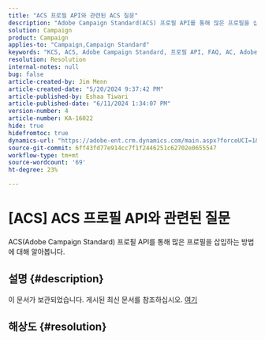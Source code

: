 ```yaml
---
title: "ACS 프로필 API와 관련된 ACS 질문"
description: "Adobe Campaign Standard(ACS) 프로필 API를 통해 많은 프로필을 삽입하는 방법에 대해 알아봅니다."
solution: Campaign
product: Campaign
applies-to: "Campaign,Campaign Standard"
keywords: "KCS, ACS, Adobe Campaign Standard, 프로필 API, FAQ, AC, Adobe Campaign"
resolution: Resolution
internal-notes: null
bug: false
article-created-by: Jim Menn
article-created-date: "5/20/2024 9:37:42 PM"
article-published-by: Eshaa Tiwari
article-published-date: "6/11/2024 1:34:07 PM"
version-number: 4
article-number: KA-16022
hide: true
hidefromtoc: true
dynamics-url: "https://adobe-ent.crm.dynamics.com/main.aspx?forceUCI=1&pagetype=entityrecord&etn=knowledgearticle&id=2887172d-f116-ef11-9f8a-6045bd006268"
source-git-commit: 6ff43fd77e914cc7f1f2446251c62702e0655547
workflow-type: tm+mt
source-wordcount: '69'
ht-degree: 23%

---
```


# [ACS] ACS 프로필 API와 관련된 질문


ACS(Adobe Campaign Standard) 프로필 API를 통해 많은 프로필을 삽입하는 방법에 대해 알아봅니다.

## 설명 {#description}

이 문서가 보관되었습니다. 게시된 최신 문서를 참조하십시오. [여기](https://experienceleague.adobe.com/search.html#sort=relevancy)

## 해상도 {#resolution}


